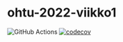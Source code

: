 # ohtu-2022-viikko1
![GitHub Actions](https://github.com/Keskimaki/ohtu-2022-viikko1/workflows/CI/badge.svg)
[![codecov](https://codecov.io/gh/Keskimaki/ohtu-2022-viikko1/branch/main/graph/badge.svg?token=LJYYDSO9JH)](https://codecov.io/gh/Keskimaki/ohtu-2022-viikko1)
